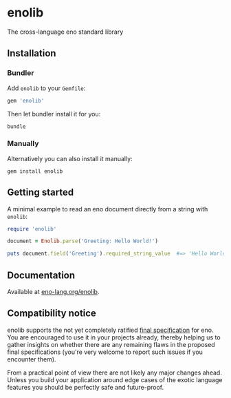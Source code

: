 # enolib

The cross-language eno standard library

## Installation

### Bundler

Add `enolib` to your `Gemfile`:

```ruby
gem 'enolib'
```
Then let bundler install it for you:

```
bundle
```

### Manually

Alternatively you can also install it manually:

```
gem install enolib
```

## Getting started

A minimal example to read an eno document directly from a string with `enolib`:

```ruby
require 'enolib'

document = Enolib.parse('Greeting: Hello World!')

puts document.field('Greeting').required_string_value  #=> 'Hello World!'
```

## Documentation

Available at [eno-lang.org/enolib](https://eno-lang.org/enolib/).

## Compatibility notice

enolib supports the not yet completely ratified [final specification](https://github.com/eno-lang/eno/tree/master/rfcs-final-spec) for eno. You are encouraged to use it in your projects already, thereby helping us to gather insights on whether there are any remaining flaws in the proposed final specifications (you're very welcome to report such issues if you encounter them).

From a practical point of view there are not likely any major changes ahead.  Unless you build your application around edge cases of the exotic language features you should be perfectly safe and future-proof.
